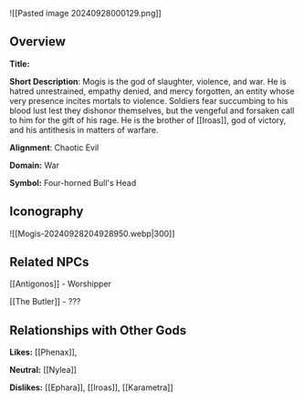 
![[Pasted image 20240928000129.png]]
## Overview 

**Title:** 

**Short Description**: Mogis is the god of slaughter, violence, and war. He is hatred unrestrained, empathy denied, and mercy forgotten, an entity whose very presence incites mortals to violence. Soldiers fear succumbing to his blood lust lest they dishonor themselves, but the vengeful and forsaken call to him for the gift of his rage. He is the brother of [[Iroas]], god of victory, and his antithesis in matters of warfare.

**Alignment**: Chaotic Evil

**Domain:** War

**Symbol:** Four-horned Bull's Head

## Iconography 
![[Mogis-20240928204928950.webp|300]]

## Related NPCs

[[Antigonos]] - Worshipper

[[The Butler]] - ???

## Relationships with Other Gods

**Likes:** [[Phenax]], 

**Neutral:** [[Nylea]]

**Dislikes:** [[Ephara]], [[Iroas]], [[Karametra]]